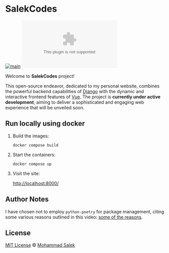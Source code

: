 # SalekCodes

[![main](https://github.com/MohammadSalek/salekcodes.com/actions/workflows/django.yml/badge.svg)](https://github.com/MohammadSalek/salekcodes.com/actions/workflows/django.yml)
[![GitHub](https://img.shields.io/github/license/mohammadsalek/salekcodes.com?color=cornflowerblue)](https://github.com/MohammadSalek/salekcodes.com/blob/main/LICENSE)

Welcome to **SalekCodes** project!

This open-source endeavor, dedicated to my personal website, combines the powerful backend capabilities of [Django](https://www.djangoproject.com) with the dynamic and interactive frontend features of [Vue](https://vuejs.org). The project is **currently under active development**, aiming to deliver a sophisticated and engaging web experience that will be unveiled soon.

## Run locally using docker

1. Build the images:

    `docker compose build`

2. Start the containers:

    `docker compose up`

3. Visit the site:

    [http://localhost:8000/](http://localhost:8000/)

## Author Notes

I have chosen not to employ `python-poetry` for package management, citing some various reasons outlined in this video: [some of the reasons](https://youtu.be/Gr9o8MW_pb0).

## License

[MIT License](https://opensource.org/licenses/MIT) © [Mohammad Salek](https://github.com/MohammadSalek)
